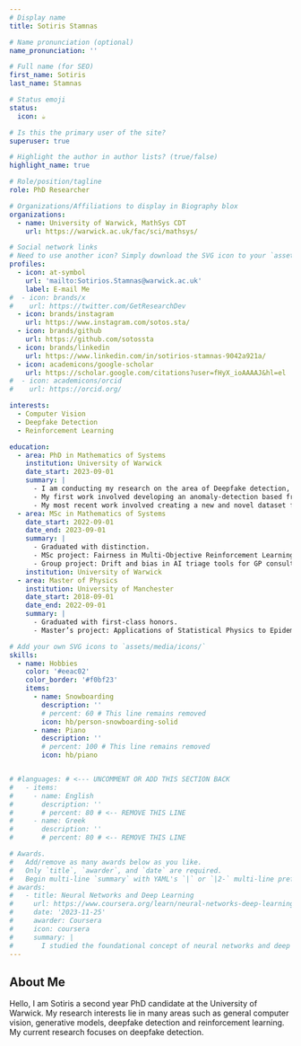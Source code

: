 ```yaml
---
# Display name
title: Sotiris Stamnas

# Name pronunciation (optional)
name_pronunciation: ''

# Full name (for SEO)
first_name: Sotiris
last_name: Stamnas

# Status emoji
status:
  icon: ☕️

# Is this the primary user of the site?
superuser: true

# Highlight the author in author lists? (true/false)
highlight_name: true

# Role/position/tagline
role: PhD Researcher

# Organizations/Affiliations to display in Biography blox
organizations:
  - name: University of Warwick, MathSys CDT
    url: https://warwick.ac.uk/fac/sci/mathsys/

# Social network links
# Need to use another icon? Simply download the SVG icon to your `assets/media/icons/` folder.
profiles:
  - icon: at-symbol
    url: 'mailto:Sotirios.Stamnas@warwick.ac.uk'
    label: E-mail Me
#  - icon: brands/x
#    url: https://twitter.com/GetResearchDev
  - icon: brands/instagram
    url: https://www.instagram.com/sotos.sta/
  - icon: brands/github
    url: https://github.com/sotossta
  - icon: brands/linkedin
    url: https://www.linkedin.com/in/sotirios-stamnas-9042a921a/
  - icon: academicons/google-scholar
    url: https://scholar.google.com/citations?user=fHyX_ioAAAAJ&hl=el
#  - icon: academicons/orcid
#    url: https://orcid.org/

interests:
  - Computer Vision
  - Deepfake Detection
  - Reinforcement Learning

education:
  - area: PhD in Mathematics of Systems
    institution: University of Warwick
    date_start: 2023-09-01
    summary: |
      - I am conducting my research on the area of Deepfake detection, under the supervision of Prof. Victor Sanchez and Prof. Vitomir Struc.
      - My first work involved developing an anomaly-detection based framework for Deepfake detection. This work was published at WACVW 2025.
      - My most recent work involved creating a new and novel dataset for the detection of Text-To-Video and Image-To-Video media ([press here for more details](https://github.com/sotossta/DecepTIV)). This work is currently under review.
  - area: MSc in Mathematics of Systems
    date_start: 2022-09-01
    date_end: 2023-09-01
    summary: |
      - Graduated with distinction.
      - MSc project: Fairness in Multi-Objective Reinforcement Learning, supervised by Prof. Paolo Turrini, Dr Roxana Rădulescu and Dr Mathieu Reymond.
      - Group project: Drift and bias in AI triage tools for GP consultations, supervised by Prof. Magnus Richardson.
    institution: University of Warwick
  - area: Master of Physics
    institution: University of Manchester
    date_start: 2018-09-01
    date_end: 2022-09-01
    summary: |
      - Graduated with first-class honors.
      - Master’s project: Applications of Statistical Physics to Epidemiology, supervised by Prof. Tobias Galla.

# Add your own SVG icons to `assets/media/icons/`
skills:
  - name: Hobbies
    color: '#eeac02'
    color_border: '#f0bf23'
    items:
      - name: Snowboarding
        description: ''
        # percent: 60 # This line remains removed
        icon: hb/person-snowboarding-solid
      - name: Piano
        description: ''
        # percent: 100 # This line remains removed
        icon: hb/piano


# #languages: # <--- UNCOMMENT OR ADD THIS SECTION BACK
#   - items:
#     - name: English
#       description: ''
#       # percent: 80 # <-- REMOVE THIS LINE
#     - name: Greek
#       description: ''
#       # percent: 80 # <-- REMOVE THIS LINE

# Awards.
#   Add/remove as many awards below as you like.
#   Only `title`, `awarder`, and `date` are required.
#   Begin multi-line `summary` with YAML's `|` or `|2-` multi-line prefix and indent 2 spaces below.
# awards:
#   - title: Neural Networks and Deep Learning
#     url: https://www.coursera.org/learn/neural-networks-deep-learning
#     date: '2023-11-25'
#     awarder: Coursera
#     icon: coursera
#     summary: |
#       I studied the foundational concept of neural networks and deep learning. By the end, I was familiar with the significant technological trends driving the rise of deep learning; build, train, and apply fully connected deep neural networks; implement efficient (vectorized) neural networks; identify key parameters in a neural network’s architecture; and apply deep learning to your own applications.
---
```


## About Me

Hello, I am Sotiris a second year PhD candidate at the University of Warwick. My research interests lie in many areas such as general computer vision, generative models, deepfake detection and reinforcement learning. My current research focuses on deepfake detection.

